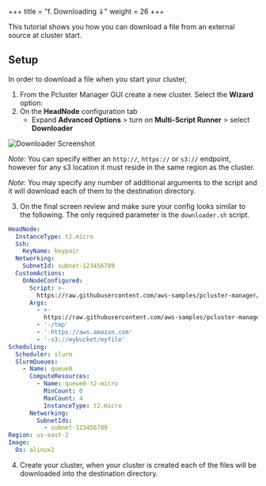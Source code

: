 
+++
title = "f. Downloading ⇓"
weight = 26
+++

This tutorial shows you how you can download a file from an external source at cluster start.

## Setup

In order to download a file when you start your cluster,

1. From the Pcluster Manager GUI create a new cluster. Select the **Wizard** option:
2. On the **HeadNode** configuration tab
    + Expand **Advanced Options** > turn on **Multi-Script Runner** > select **Downloader**

![Downloader Screenshot](downloader/downloader.png)

*Note*: You can specify either an `http://`, `https://` or `s3://` endpoint, however for any s3 location it must reside in the same region as the cluster.

*Note*: You may specify any number of additional arguments to the script and it will download each of them to the destination directory.


3. On the final screen review and make sure your config looks similar to the following. The only required parameter is the `downloader.sh` script.

```yaml
HeadNode:
  InstanceType: t2.micro
  Ssh:
    KeyName: keypair
  Networking:
    SubnetId: subnet-123456789
  CustomActions:
    OnNodeConfigured:
      Script: >-
        https://raw.githubusercontent.com/aws-samples/pcluster-manager/main/resources/scripts/multi-runner.py
      Args:
        - >-
          https://raw.githubusercontent.com/aws-samples/pcluster-manager/main/resources/scripts/downloader.sh
        - '-/tmp'
        - '-https://aws.amazon.com'
        - '-s3://mybucket/myfile'
Scheduling:
  Scheduler: slurm
  SlurmQueues:
    - Name: queue0
      ComputeResources:
        - Name: queue0-t2-micro
          MinCount: 0
          MaxCount: 4
          InstanceType: t2.micro
      Networking:
        SubnetIds:
          - subnet-123456789
Region: us-east-2
Image:
  Os: alinux2
```

4. Create your cluster, when your cluster is created each of the files will be downloaded into the destination directory.
